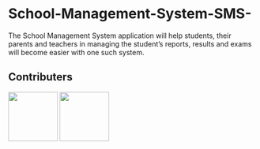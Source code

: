 # School-Management-System-SMS-
The School Management System application will help students, their parents and teachers in managing the student’s reports, results and exams will become easier with one such system.

## Contributers
[<img src="https://avatars1.githubusercontent.com/u/27917751?s=460&v=4" width="100px;"/>](https://github.com/MadhuMPandurangi)
[<img src="https://avatars2.githubusercontent.com/u/26653476?s=460&v=4" width="100px;"/>](https://github.com/aprameyakatti)
